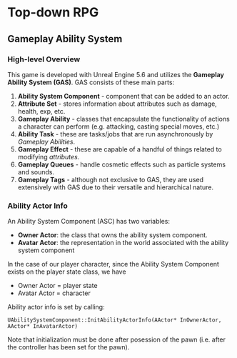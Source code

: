 # Top-down RPG

## Gameplay Ability System

### High-level Overview

This game is developed with Unreal Engine 5.6 and utilizes the 
**Gameplay Ability System (GAS)**. GAS consists of these main parts:

1. **Ability System Component** - component that can be added to an actor.
2. **Attribute Set** - stores information about attributes such as damage, health,
exp, etc.
3. **Gameplay Ability** - classes that encapsulate the functionality of actions a
character can perform (e.g. attacking, casting special moves, etc.)
4. **Ability Task** - these are tasks/jobs that are run asynchronously by
*Gameplay Abilities*.
5. **Gameplay Effect** - these are capable of a handful of things related to modifying
*attributes*.
6. **Gameplay Queues** - handle cosmetic effects such as particle systems and sounds.
7. **Gameplay Tags** - although not exclusive to GAS, they are used extensively with
GAS due to their versatile and hierarchical nature.

### Ability Actor Info

An Ability System Component (ASC) has two variables:

- **Owner Actor**: the class that owns the ability system component.
- **Avatar Actor**: the representation in the world associated with the ability system component

In the case of our player character, since the Ability System Component exists
on the player state class, we have

- Owner Actor = player state
- Avatar Actor = character

Ability actor info is set by calling:

`UAbilitySystemComponent::InitAbilityActorInfo(AActor* InOwnerActor, AActor* InAvatarActor)`

Note that initialization must be done after posession of the pawn 
(i.e. after the controller has been set for the pawn).

